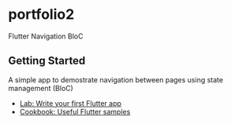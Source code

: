 # portfolio2

Flutter Navigation BloC

## Getting Started

A simple app to demostrate navigation between pages using state management (BloC)

- [Lab: Write your first Flutter app](https://flutter.dev/docs/get-started/codelab)
- [Cookbook: Useful Flutter samples](https://flutter.dev/docs/cookbook)
